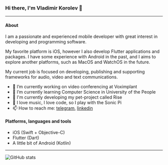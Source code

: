 ### Hi there, I'm Vladimir Korolev 👋
---

#### About

I am a passionate and experienced mobile developer with great interest in developing and programming software.

My favorite platform is iOS, however I also develop Flutter applications and packages. I have some experience with Android in the past, and I aims to explore another platforms, such as MacOS and WatchOS in the future.

My current job is focused on developing, publishing and supporting frameworks for audio, video and text communications.

- 🔭 I’m currently working on video conferencing at Voximplant
- 🌱 I’m currently learning Computer Science in University of the People
- 🦄 I'm currently developing my pet-project called Rise
- 🦹 I love music, I love code, so I play with the Sonic Pi
- 📫 How to reach me: [telegram](https://t.me/vladimirbrejcha), [linkedin](https://www.linkedin.com/in/vladimir-korolev/)

#### Platforms, languages and tools
- iOS (Swift + Objective-C)
- Flutter (Dart)
- A little bit of Android (Kotlin)

---
![GitHub stats](https://readme-stats-cfgj2cxdy.vercel.app/api?username=VladimirBrejcha&count_private=true&show_icons=true&theme=tokyonight)
